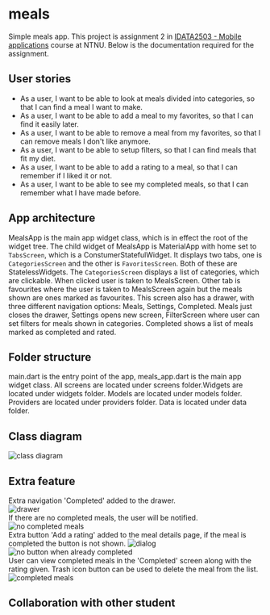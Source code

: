 # meals
Simple meals app. This project is assignment 2 in [IDATA2503 - Mobile applications](https://www.ntnu.edu/studies/courses/IDATA2503) course at NTNU. Below is the documentation required for the assignment.  

## User stories
- As a user, I want to be able to look at meals divided into categories, so that I can find a meal I want to make.
- As a user, I want to be able to add a meal to my favorites, so that I can find it easily later.
- As a user, I want to be able to remove a meal from my favorites, so that I can remove meals I don't like anymore.
- As a user, I want to be able to setup filters, so that I can find meals that fit my diet.
- As a user, I want to be able to add a rating to a meal, so that I can remember if I liked it or not.
- As a user, I want to be able to see my completed meals, so that I can remember what I have made before.

## App architecture
MealsApp is the main app widget class, which is in effect the root of the widget tree. The child widget of MealsApp is MaterialApp with home set to `TabsScreen`, which is a ConstumerStatefulWidget. It displays two tabs, one is `CategoriesScreen` and the other is `FavoritesScreen`. Both of these are StatelessWidgets. The `CategoriesScreen` displays a list of categories, which are clickable. When clicked user is taken to MealsScreen. Other tab is favourites where the user is taken to MealsScreen again but the meals shown are ones marked as favourites. This screen also has a drawer, with three different navigation options: Meals, Settings, Completed. Meals just closes the drawer, Settings opens new screen, FilterScreen where user can set filters for meals shown in categories. Completed shows a list of meals marked as completed and rated.

## Folder structure
main.dart is the entry point of the app, meals_app.dart is the main app widget class. All screens are located under screens folder.Widgets are located under widgets folder. Models are located under models folder. Providers are located under providers folder. Data is located under data folder.  

## Class diagram
![class diagram](./documents/classdiagram.png)  


## Extra feature
Extra navigation 'Completed' added to the drawer.  
![drawer](./documents/drawer.png)  
If there are no completed meals, the user will be notified.  
![no completed meals](./documents/no_completed.png)  
Extra button 'Add a rating' added to the meal details page, if the meal is completed the button is not shown.
![dialog](./documents/dialog.png) ![no button when already completed](./documents/no_button.png)  
User can view completed meals in the 'Completed' screen along with the rating given. Trash icon button can be used to delete the meal from the list.    
![completed meals](./documents/completed_meals.png)

## Collaboration with other student
